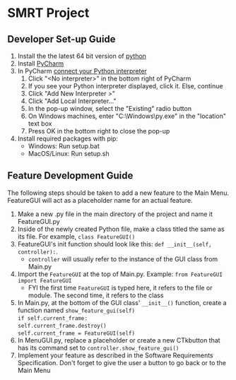 # SMRT Project
## Developer Set-up Guide
1. Install the the latest 64 bit version of [python](https://www.python.org/downloads/)
2. Install [PyCharm](https://www.jetbrains.com/pycharm/download/?section=windows)
3. In PyCharm [connect your Python interpreter](https://www.jetbrains.com/help/pycharm/configuring-python-interpreter.html)
   1. Click "\<No interpreter\>" in the bottom right of PyCharm
   2. If you see your Python interpreter displayed, click it. Else, continue
   3. Click "Add New Interpreter >"
   4. Click "Add Local Interpreter..."
   5. In the pop-up window, select the "Existing" radio button
   6. On Windows machines, enter "C:\Windows\py.exe" in the "location" text box
   7. Press OK in the bottom right to close the pop-up
4. Install required packages with pip:
	* Windows: Run setup.bat
	* MacOS/Linux: Run setup.sh

## Feature Development Guide
The following steps should be taken to add a new feature to the Main Menu. FeatureGUI will act as a placeholder name for an actual feature.
1. Make a new .py file in the main directory of the project and name it FeatureGUI.py 
2. Inside of the newly created Python file, make a class titled the same as its file. For example, `class FeatureGUI()`
3. FeatureGUI's init function should look like this: `def __init__(self, controller):`. 
	- `controller` will usually refer to the instance of the GUI class from Main.py
4. Import the `FeatureGUI` at the top of Main.py. Example: `from FeatureGUI import FeatureGUI`
	- FYI the first time `FeatureGUI` is typed here, it refers to the file or module. The second time, it refers to the class
5. In Main.py, at the bottom of the GUI class' `__init__()` function, create a function named `show_feature_gui(self)`<br>
	`if self.current_frame:`<br>
		`self.current_frame.destroy()`<br>
	`self.current_frame = FeatureGUI(self)`<br>
6. In MenuGUI.py, replace a placeholder or create a new CTkbutton that has its command set to `controller.show_feature_gui()`
7. Implement your feature as described in the Software Requirements Specification. Don't forget to give the user a button to go back or to the Main Menu
